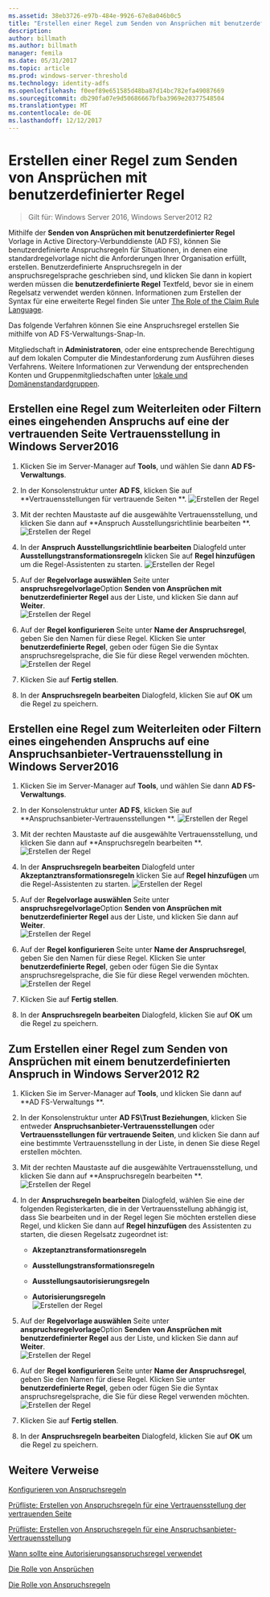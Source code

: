 ```yaml
---
ms.assetid: 38eb3726-e97b-484e-9926-67e8a046b0c5
title: "Erstellen einer Regel zum Senden von Ansprüchen mit benutzerdefinierter Regel"
description: 
author: billmath
ms.author: billmath
manager: femila
ms.date: 05/31/2017
ms.topic: article
ms.prod: windows-server-threshold
ms.technology: identity-adfs
ms.openlocfilehash: f0eef89e651585d48ba87d14bc782efa49087669
ms.sourcegitcommit: db290fa07e9d50686667bfba3969e20377548504
ms.translationtype: MT
ms.contentlocale: de-DE
ms.lasthandoff: 12/12/2017
---
```

# <a name="create-a-rule-to-send-claims-using-a-custom-rule"></a>Erstellen einer Regel zum Senden von Ansprüchen mit benutzerdefinierter Regel

>Gilt für: Windows Server 2016, Windows Server2012 R2

Mithilfe der **Senden von Ansprüchen mit benutzerdefinierter Regel** Vorlage in Active Directory-Verbunddienste (AD FS), können Sie benutzerdefinierte Anspruchsregeln für Situationen, in denen eine standardregelvorlage nicht die Anforderungen Ihrer Organisation erfüllt, erstellen. Benutzerdefinierte Anspruchsregeln in der anspruchsregelsprache geschrieben sind, und klicken Sie dann in kopiert werden müssen die **benutzerdefinierte Regel** Textfeld, bevor sie in einem Regelsatz verwendet werden können. Informationen zum Erstellen der Syntax für eine erweiterte Regel finden Sie unter [The Role of the Claim Rule Language](../../ad-fs/technical-reference/The-Role-of-the-Claim-Rule-Language.md).  
  
Das folgende Verfahren können Sie eine Anspruchsregel erstellen Sie mithilfe von AD FS-Verwaltungs-Snap-In.  
  
Mitgliedschaft in **Administratoren**, oder eine entsprechende Berechtigung auf dem lokalen Computer die Mindestanforderung zum Ausführen dieses Verfahrens.  Weitere Informationen zur Verwendung der entsprechenden Konten und Gruppenmitgliedschaften unter [lokale und Domänenstandardgruppen](https://go.microsoft.com/fwlink/?LinkId=83477).



## <a name="to-create-a-rule-to-pass-through-or-filter-an-incoming-claim-on-a-relying-party-trust-in-windows-server-2016"></a>Erstellen eine Regel zum Weiterleiten oder Filtern eines eingehenden Anspruchs auf eine der vertrauenden Seite Vertrauensstellung in Windows Server2016 

1.  Klicken Sie im Server-Manager auf **Tools**, und wählen Sie dann **AD FS-Verwaltungs**.  
  
2.  In der Konsolenstruktur unter **AD FS**, klicken Sie auf **Vertrauensstellungen für vertrauende Seiten **. 
![Erstellen der Regel](media/Create-a-Rule-to-Pass-Through-or-Filter-an-Incoming-Claim/claimrule9.PNG)  
  
3.  Mit der rechten Maustaste auf die ausgewählte Vertrauensstellung, und klicken Sie dann auf **Anspruch Ausstellungsrichtlinie bearbeiten **.
![Erstellen der Regel](media/Create-a-Rule-to-Pass-Through-or-Filter-an-Incoming-Claim/claimrule10.PNG)   
  
4.  In der **Anspruch Ausstellungsrichtlinie bearbeiten** Dialogfeld unter **Ausstellungstransformationsregeln** klicken Sie auf **Regel hinzufügen** um die Regel-Assistenten zu starten. 
![Erstellen der Regel](media/Create-a-Rule-to-Pass-Through-or-Filter-an-Incoming-Claim/claimrule11.PNG)    

5.  Auf der **Regelvorlage auswählen** Seite unter **anspruchsregelvorlage**Option **Senden von Ansprüchen mit benutzerdefinierter Regel** aus der Liste, und klicken Sie dann auf **Weiter**.  
![Erstellen der Regel](media/Create-a-Rule-to-Send-Claims-Using-a-Custom-Rule/custom3.PNG)   
  
6.  Auf der **Regel konfigurieren** Seite unter **Name der Anspruchsregel**, geben Sie den Namen für diese Regel. Klicken Sie unter **benutzerdefinierte Regel**, geben oder fügen Sie die Syntax anspruchsregelsprache, die Sie für diese Regel verwenden möchten.  
![Erstellen der Regel](media/Create-a-Rule-to-Send-Claims-Using-a-Custom-Rule/custom4.PNG)     

7.  Klicken Sie auf **Fertig stellen**.  
  
8.  In der **Anspruchsregeln bearbeiten** Dialogfeld, klicken Sie auf **OK** um die Regel zu speichern.   
  
## <a name="to-create-a-rule-to-pass-through-or-filter-an-incoming-claim-on-a-claims-provider-trust-in-windows-server-2016"></a>Erstellen eine Regel zum Weiterleiten oder Filtern eines eingehenden Anspruchs auf eine Anspruchsanbieter-Vertrauensstellung in Windows Server2016 
  
1.  Klicken Sie im Server-Manager auf **Tools**, und wählen Sie dann **AD FS-Verwaltungs**.  
  
2.  In der Konsolenstruktur unter **AD FS**, klicken Sie auf **Anspruchsanbieter-Vertrauensstellungen **. 
![Erstellen der Regel](media/Create-a-Rule-to-Pass-Through-or-Filter-an-Incoming-Claim/claimrule1.PNG)  
  
3.  Mit der rechten Maustaste auf die ausgewählte Vertrauensstellung, und klicken Sie dann auf **Anspruchsregeln bearbeiten **.
![Erstellen der Regel](media/Create-a-Rule-to-Pass-Through-or-Filter-an-Incoming-Claim/claimrule2.PNG)   
  
4.  In der **Anspruchsregeln bearbeiten** Dialogfeld unter **Akzeptanztransformationsregeln** klicken Sie auf **Regel hinzufügen** um die Regel-Assistenten zu starten.
![Erstellen der Regel](media/Create-a-Rule-to-Pass-Through-or-Filter-an-Incoming-Claim/claimrule3.PNG)    

5.  Auf der **Regelvorlage auswählen** Seite unter **anspruchsregelvorlage**Option **Senden von Ansprüchen mit benutzerdefinierter Regel** aus der Liste, und klicken Sie dann auf **Weiter**.  
![Erstellen der Regel](media/Create-a-Rule-to-Send-Claims-Using-a-Custom-Rule/custom3.PNG)   
  
6.  Auf der **Regel konfigurieren** Seite unter **Name der Anspruchsregel**, geben Sie den Namen für diese Regel. Klicken Sie unter **benutzerdefinierte Regel**, geben oder fügen Sie die Syntax anspruchsregelsprache, die Sie für diese Regel verwenden möchten.  
![Erstellen der Regel](media/Create-a-Rule-to-Send-Claims-Using-a-Custom-Rule/custom4.PNG)     

7.  Klicken Sie auf **Fertig stellen**.  
  
8.  In der **Anspruchsregeln bearbeiten** Dialogfeld, klicken Sie auf **OK** um die Regel zu speichern.   

















   
  
## <a name="to-create-a-rule-to-send-claims-by-using-a-custom-claim-in-windows-server-2012-r2"></a>Zum Erstellen einer Regel zum Senden von Ansprüchen mit einem benutzerdefinierten Anspruch in Windows Server2012 R2 
  
1.  Klicken Sie im Server-Manager auf **Tools**, und klicken Sie dann auf **AD FS-Verwaltungs **.  
  
2.  In der Konsolenstruktur unter **AD FS\\Trust Beziehungen**, klicken Sie entweder **Anspruchsanbieter-Vertrauensstellungen** oder **Vertrauensstellungen für vertrauende Seiten**, und klicken Sie dann auf eine bestimmte Vertrauensstellung in der Liste, in denen Sie diese Regel erstellen möchten.  
  
3.  Mit der rechten Maustaste auf die ausgewählte Vertrauensstellung, und klicken Sie dann auf **Anspruchsregeln bearbeiten **.  
![Erstellen der Regel](media/Create-a-Rule-to-Pass-Through-or-Filter-an-Incoming-Claim/claimrule6.PNG) 
  
4.  In der **Anspruchsregeln bearbeiten** Dialogfeld, wählen Sie eine der folgenden Registerkarten, die in der Vertrauensstellung abhängig ist, dass Sie bearbeiten und in der Regel legen Sie möchten erstellen diese Regel, und klicken Sie dann auf **Regel hinzufügen** des Assistenten zu starten, die diesen Regelsatz zugeordnet ist:  
  
    -   **Akzeptanztransformationsregeln**  
  
    -   **Ausstellungstransformationsregeln**  
  
    -   **Ausstellungsautorisierungsregeln**  
  
    -   **Autorisierungsregeln**  
![Erstellen der Regel](media/Create-a-Rule-to-Permit-All-Users/permitall5.PNG)
  
5.  Auf der **Regelvorlage auswählen** Seite unter **anspruchsregelvorlage**Option **Senden von Ansprüchen mit benutzerdefinierter Regel** aus der Liste, und klicken Sie dann auf **Weiter**.  
![Erstellen der Regel](media/Create-a-Rule-to-Send-Claims-Using-a-Custom-Rule/custom1.PNG)   
  
6.  Auf der **Regel konfigurieren** Seite unter **Name der Anspruchsregel**, geben Sie den Namen für diese Regel. Klicken Sie unter **benutzerdefinierte Regel**, geben oder fügen Sie die Syntax anspruchsregelsprache, die Sie für diese Regel verwenden möchten.  
![Erstellen der Regel](media/Create-a-Rule-to-Send-Claims-Using-a-Custom-Rule/custom2.PNG)     

7.  Klicken Sie auf **Fertig stellen**.  
  
8.  In der **Anspruchsregeln bearbeiten** Dialogfeld, klicken Sie auf **OK** um die Regel zu speichern.  

## <a name="additional-references"></a>Weitere Verweise 
[Konfigurieren von Anspruchsregeln](Configure-Claim-Rules.md)  
 
[Prüfliste: Erstellen von Anspruchsregeln für eine Vertrauensstellung der vertrauenden Seite](https://technet.microsoft.com/library/ee913578.aspx)  

[Prüfliste: Erstellen von Anspruchsregeln für eine Anspruchsanbieter-Vertrauensstellung](https://technet.microsoft.com/library/ee913564.aspx)  
  
[Wann sollte eine Autorisierungsanspruchsregel verwendet](../../ad-fs/technical-reference/When-to-Use-an-Authorization-Claim-Rule.md)  

[Die Rolle von Ansprüchen](../../ad-fs/technical-reference/The-Role-of-Claims.md)  
  
[Die Rolle von Anspruchsregeln](../../ad-fs/technical-reference/The-Role-of-Claim-Rules.md) 
